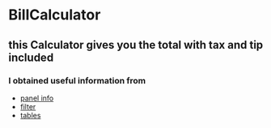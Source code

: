 # BillCalculator

## this Calculator gives you the total with tax and tip included 

### I obtained useful information from
* [panel info](http://www.w3schools.com/bootstrap/bootstrap_panels.asp)
* [filter](http://www.w3schools.com/angular/angular_filters.asp)
* [tables](http://www.w3schools.com/html/html_tables.asp)